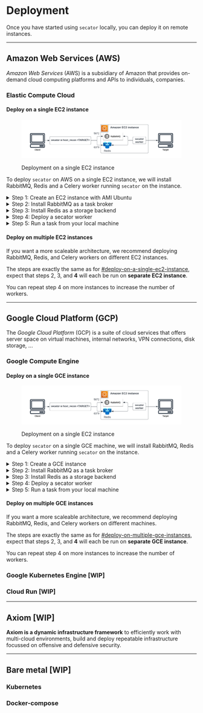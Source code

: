 # Deployment

Once you have started using `secator` locally, you can deploy it on remote instances.

***

## Amazon Web Services (AWS)

_Amazon Web Services_ (AWS) is a subsidiary of Amazon that provides on-demand cloud computing platforms and APIs to individuals, companies.

### Elastic Compute Cloud

#### Deploy on a single EC2 instance

<figure><img src="../.gitbook/assets/secator-ec2-single.png" alt=""><figcaption><p>Deployment on a single EC2 instance</p></figcaption></figure>

To deploy `secator` on AWS on a single EC2 instance, we will install RabbitMQ, Redis and a Celery worker running `secator` on the instance.

<details>

<summary>Step 1: Create an EC2 instance with AMI Ubuntu</summary>

* Go to the AWS Management Console
* Create an EC2 instance using the Ubuntu AMI
* Configure **Security Groups:**
  * Allow port 6379 (Redis)
  * Allow port 5672 (RabitMQ)
* SSH to your created instance

</details>

<details>

<summary>Step 2: Install RabbitMQ as a task broker</summary>

```bash
sudo apt-get install curl gnupg apt-transport-https -y
curl -1sLf "https://keys.openpgp.org/vks/v1/by-fingerprint/0A9AF2115F4687BD29803A206B73A36E6026DFCA" | sudo gpg --dearmor | sudo tee /usr/share/keyrings/com.rabbitmq.team.gpg > /dev/null
curl -1sLf "https://keyserver.ubuntu.com/pks/lookup?op=get&search=0xf77f1eda57ebb1cc" | sudo gpg --dearmor | sudo tee /usr/share/keyrings/net.launchpad.ppa.rabbitmq.erlang.gpg > /dev/null
curl -1sLf "https://packagecloud.io/rabbitmq/rabbitmq-server/gpgkey" | sudo gpg --dearmor | sudo tee /usr/share/keyrings/io.packagecloud.rabbitmq.gpg > /dev/null
sudo apt-get update -y
sudo apt-get install -y erlang-base \
    erlang-asn1 erlang-crypto erlang-eldap erlang-ftp erlang-inets \
    erlang-mnesia erlang-os-mon erlang-parsetools erlang-public-key \
    erlang-runtime-tools erlang-snmp erlang-ssl \
    erlang-syntax-tools erlang-tftp erlang-tools erlang-xmerl
sudo apt-get install rabbitmq-server -y --fix-missing
sudo rabbitmq-plugins enable rabbitmq_management
sudo rabbitmqctl add_user secator <RABBITMQ_PASSWORD>
sudo rabbitmqctl set_user_tags secator administrator
sudo rabbitmqctl set_permissions -p / secator ".*" ".*" ".*"
```

**Make sure your replace the \<RABBITMQ\_PASSWORD> by a strong password that you generate.**

</details>

<details>

<summary>Step 3: Install Redis as a storage backend</summary>

Celery needs a storage backend to store results. `secator` uses the storage backend to print results in real-time.

```bash
sudo apt install redis-server
sudo vi /etc/redis/redis.conf
# set requirepass to <REDIS_PASSWORD>
# comment the "bind 127.0.0.1 ::1" line
# change "protected-mode" to "no"

sudo /etc/init.d/redis-server restart
```

**Make sure your replace the \<REDIS\_PASSWORD> by a strong password that you generate.**

</details>

<details>

<summary>Step 4: Deploy a secator worker</summary>

First, setup `secator`using the all-in-one bash setup script:

```
wget -O - https://raw.githubusercontent.com/freelabz/secator/main/scripts/install.sh | sh
```

Now, let's configure the worker `.env` with RabbitMQ and Redis connection details:

{% code title=".env" %}
```bash
CELERY_BROKER_URL=amqp://secator:<RABBITMQ_PASSWORD>@localhost:5672/
CELERY_RESULT_BACKEND=redis://default:<REDIS_PASSWORD>@localhost:6379/0
```
{% endcode %}

Now we can run a `secator worker`:

```
nohup secator worker > worker.log 2>&1 &  # start in background and save logs
```

</details>

<details>

<summary>Step 5: Run a task from your local machine</summary>

Let's configure the worker `.env` with RabbitMQ and Redis connection details:

{% code title=".env" %}
```bash
CELERY_BROKER_URL=amqp://secator:<RABBITMQ_PASSWORD>@<EC2_PUBLIC_IP>:5672/
CELERY_RESULT_BACKEND=redis://default:<REDIS_PASSWORD>@<EC2_PUBLIC_IP>:6379/0
```
{% endcode %}

Run a test task:

```
secator x httpx wikipedia.org
```

You should get an output like the following:

```bash
                         __            
   ________  _________ _/ /_____  _____
  / ___/ _ \/ ___/ __ `/ __/ __ \/ ___/
 (__  /  __/ /__/ /_/ / /_/ /_/ / /    
/____/\___/\___/\__,_/\__/\____/_/     v0.0.1

                    freelabz.com

Celery worker is alive !
╭──────── Task httpx ─────────╮
│ 📜 Description: DotMap()    │
│ 👷 Workspace: default       │
│ 🍐 Targets:                 │
│    • wikipedia.org          │
│ 📌 Options:                 │
│    • follow_redirect: False │
│    • threads: 50            │
│    • debug_resp: False      │
╰─────────────────────────────╯
[10:20:54] 🎉 Task httpx sent to Celery worker...                                                                                                                                        _base.py:614
🏆 Live results:
🔗 https://wikipedia.org [301] [301 Moved Permanently] [mw1415.eqiad.wmnet] [HSTS] [text/html] [234]
```

</details>

#### Deploy on multiple EC2 instances

If you want a more scaleable architecture, we recommend deploying RabbitMQ, Redis, and Celery workers on different EC2 instances.

The steps are exactly the same as for [#deploy-on-a-single-ec2-instance](deployment.md#deploy-on-a-single-ec2-instance "mention"), expect that steps 2, 3, and **4** will each be run on **separate EC2 instance**.&#x20;

You can repeat step 4 on more instances to increase the number of workers.

***

## Google Cloud Platform (GCP)

The _Google Cloud Platform_ (GCP) is a suite of cloud services that offers server space on virtual machines, internal networks, VPN connections, disk storage, ...

### Google Compute Engine

#### Deploy on a single GCE instance

<figure><img src="../.gitbook/assets/secator-ec2-single.png" alt=""><figcaption><p>Deployment on a single EC2 instance</p></figcaption></figure>

To deploy `secator` on a single GCE machine, we will install RabbitMQ, Redis and a Celery worker running `secator` on the instance.

<details>

<summary>Step 1: Create a GCE instance</summary>

* Go to the Google Cloud Console
* Create a GCE instance using the Debian image
* Create firewall rules in **Network** > **Firewall:**
  * Allow port 6379 (Redis)
  * Allow port 5672 (RabbitMQ)
* SSH to your created instance

</details>

<details>

<summary>Step 2: Install RabbitMQ as a task broker</summary>

```bash
sudo apt-get install curl gnupg apt-transport-https -y
curl -1sLf "https://keys.openpgp.org/vks/v1/by-fingerprint/0A9AF2115F4687BD29803A206B73A36E6026DFCA" | sudo gpg --dearmor | sudo tee /usr/share/keyrings/com.rabbitmq.team.gpg > /dev/null
curl -1sLf "https://keyserver.ubuntu.com/pks/lookup?op=get&search=0xf77f1eda57ebb1cc" | sudo gpg --dearmor | sudo tee /usr/share/keyrings/net.launchpad.ppa.rabbitmq.erlang.gpg > /dev/null
curl -1sLf "https://packagecloud.io/rabbitmq/rabbitmq-server/gpgkey" | sudo gpg --dearmor | sudo tee /usr/share/keyrings/io.packagecloud.rabbitmq.gpg > /dev/null
sudo apt-get update -y
sudo apt-get install -y erlang-base \
    erlang-asn1 erlang-crypto erlang-eldap erlang-ftp erlang-inets \
    erlang-mnesia erlang-os-mon erlang-parsetools erlang-public-key \
    erlang-runtime-tools erlang-snmp erlang-ssl \
    erlang-syntax-tools erlang-tftp erlang-tools erlang-xmerl
sudo apt-get install rabbitmq-server -y --fix-missing
sudo rabbitmq-plugins enable rabbitmq_management
sudo rabbitmqctl add_user secator <RABBITMQ_PASSWORD>
sudo rabbitmqctl set_user_tags secator administrator
sudo rabbitmqctl set_permissions -p / secator ".*" ".*" ".*"
```

**Make sure your replace the \<RABBITMQ\_PASSWORD> by a strong password that you generate.**

</details>

<details>

<summary>Step 3: Install Redis as a storage backend</summary>

Celery needs a storage backend to store results. `secator` uses the storage backend to print results in real-time.

```bash
sudo apt install redis-server
sudo vi /etc/redis/redis.conf
# set requirepass to <REDIS_PASSWORD>
# comment the "bind 127.0.0.1 ::1" line
# change "protected-mode" to "no"

sudo /etc/init.d/redis-server restart
```

**Make sure your replace the \<REDIS\_PASSWORD> by a strong password that you generate.**

</details>

<details>

<summary>Step 4: Deploy a secator worker</summary>

First, setup `secator`using the all-in-one bash setup script:

```
wget -O - https://raw.githubusercontent.com/freelabz/secator/main/scripts/install.sh | sh
```

Now, let's configure the worker `.env` with RabbitMQ and Redis connection details:

{% code title=".env" %}
```bash
CELERY_BROKER_URL=amqp://secator:<RABBITMQ_PASSWORD>@localhost:5672/
CELERY_RESULT_BACKEND=redis://default:<REDIS_PASSWORD>@localhost:6379/0
```
{% endcode %}

Now we can run a `secator worker`:

```
nohup secator worker > worker.log 2>&1 &  # start in background and save logs
```

</details>

<details>

<summary>Step 5: Run a task from your local machine</summary>

Let's configure the worker `.env` with RabbitMQ and Redis connection details:

{% code title=".env" %}
```bash
CELERY_BROKER_URL=amqp://secator:<RABBITMQ_PASSWORD>@<GCE_PUBLIC_IP>:5672/
CELERY_RESULT_BACKEND=redis://default:<REDIS_PASSWORD>@<GCE_PUBLIC_IP>:6379/0
```
{% endcode %}

Run a test task:

```
secator x httpx wikipedia.org
```

You should get an output like the following:

```bash
                         __            
   ________  _________ _/ /_____  _____
  / ___/ _ \/ ___/ __ `/ __/ __ \/ ___/
 (__  /  __/ /__/ /_/ / /_/ /_/ / /    
/____/\___/\___/\__,_/\__/\____/_/     v0.0.1

                    freelabz.com

Celery worker is alive !
╭──────── Task httpx ─────────╮
│ 📜 Description: DotMap()    │
│ 👷 Workspace: default       │
│ 🍐 Targets:                 │
│    • wikipedia.org          │
│ 📌 Options:                 │
│    • follow_redirect: False │
│    • threads: 50            │
│    • debug_resp: False      │
╰─────────────────────────────╯
[10:20:54] 🎉 Task httpx sent to Celery worker...                                                                                                                                        _base.py:614
🏆 Live results:
🔗 https://wikipedia.org [301] [301 Moved Permanently] [mw1415.eqiad.wmnet] [HSTS] [text/html] [234]
```

</details>

#### Deploy on multiple GCE instances

If you want a more scaleable architecture, we recommend deploying RabbitMQ, Redis, and Celery workers on different machines.

The steps are exactly the same as for [#deploy-on-multiple-gce-instances](deployment.md#deploy-on-multiple-gce-instances "mention"), expect that steps 2, 3, and **4** will each be run on **separate GCE instance**.&#x20;

You can repeat step 4 on more instances to increase the number of workers.

### Google Kubernetes Engine \[WIP]

### Cloud Run \[WIP]

***

## Axiom \[WIP]

**Axiom is a dynamic infrastructure framework** to efficiently work with multi-cloud environments, build and deploy repeatable infrastructure focussed on offensive and defensive security.

***

## Bare metal \[WIP]

### Kubernetes

### Docker-compose
